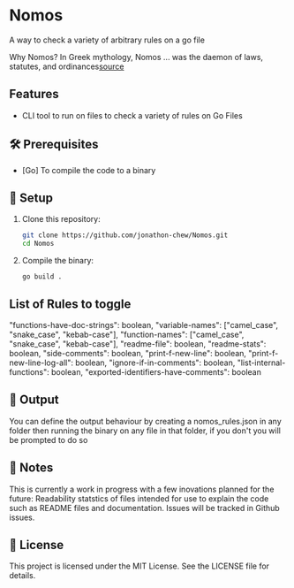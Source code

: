 # Nomos
A way to check a variety of arbitrary rules on a go file

Why Nomos?
In Greek mythology, Nomos ... was the daemon of laws, statutes, and ordinances[source](https://en.wikipedia.org/wiki/Nomos_(mythology))

## Features

- CLI tool to run on files to check a variety of rules on Go Files

## 🛠️ Prerequisites

- [Go] To compile the code to a binary

## 📁 Setup

1. Clone this repository:

   ```bash
   git clone https://github.com/jonathon-chew/Nomos.git
   cd Nomos 
   ```

2. Compile the binary:

    `go build .`

## List of Rules to toggle
"functions-have-doc-strings": boolean,
"variable-names": ["camel_case", "snake_case", "kebab-case"],
"function-names": ["camel_case", "snake_case", "kebab-case"],
"readme-file": boolean,
"readme-stats": boolean,
"side-comments": boolean,
"print-f-new-line": boolean,
"print-f-new-line-log-all": boolean,
"ignore-if-in-comments": boolean,
"list-internal-functions": boolean,
"exported-identifiers-have-comments": boolean

## 📂 Output

You can define the output behaviour by creating a nomos_rules.json in any folder then running the binary on any file in that folder, if you don't you will be prompted to do so

## 🧠 Notes
This is currently a work in progress with a few inovations planned for the future:
    Readability statstics of files intended for use to explain the code such as README files and documentation.
Issues will be tracked in Github issues.

## 📜 License
This project is licensed under the MIT License. See the LICENSE file for details.
